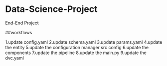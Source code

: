 # Data-Science-Project
End-End Project




##workflows

1.update config.yaml
2.update schema.yaml
3.update params.yaml
4.update the entity
5.update the configuration manager src config
6.update the components
7.update the pipeline
8.update the main.py
9.update the dvc.yaml